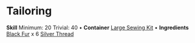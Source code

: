 <!-- TITLE: Elegant Black Fur Coat -->
<!-- SUBTITLE: An elegant coat made from soft black fur -->

# Tailoring
**Skill**
Minimum: 20
Trivial: 40
•
**Container**
[Large Sewing Kit](large-sewing-kit)
•
**Ingredients**
[Black Fur](black-fur) x 6
[Silver Thread](silver-thread) 
